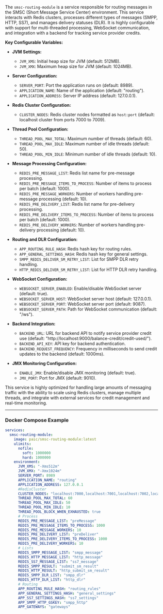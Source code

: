 The `smsc-routing-module` is a service responsible for routing messages in the SMSC (Short Message Service Center) environment. This service interacts with Redis clusters, processes different types of messages (SMPP, HTTP, SS7), and manages delivery statuses (DLR). It is highly configurable with support for multi-threaded processing, WebSocket communication, and integration with a backend for tracking service provider credits.

**Key Configurable Variables:**
- **JVM Settings:**
  - `JVM_XMS`: Initial heap size for JVM (default: 512MB).
  - `JVM_XMX`: Maximum heap size for JVM (default: 1024MB).
  
- **Server Configuration:**
  - `SERVER_PORT`: Port the application runs on (default: 8989).
  - `APPLICATION_NAME`: Name of the application (default: "routing").
  - `APPLICATION_ADDRESS`: Server IP address (default: 127.0.0.1).
  
- **Redis Cluster Configuration:**
  - `CLUSTER_NODES`: Redis cluster nodes formatted as `host:port` (default: localhost cluster from ports 7000 to 7009).
  
- **Thread Pool Configuration:**
  - `THREAD_POOL_MAX_TOTAL`: Maximum number of threads (default: 60).
  - `THREAD_POOL_MAX_IDLE`: Maximum number of idle threads (default: 50).
  - `THREAD_POOL_MIN_IDLE`: Minimum number of idle threads (default: 10).
  
- **Message Processing Configuration:**
  - `REDIS_PRE_MESSAGE_LIST`: Redis list name for pre-message processing.
  - `REDIS_PRE_MESSAGE_ITEMS_TO_PROCESS`: Number of items to process per batch (default: 1000).
  - `REDIS_PRE_MESSAGE_WORKERS`: Number of workers handling pre-message processing (default: 10).
  - `REDIS_PRE_DELIVERY_LIST`: Redis list name for pre-delivery processing.
  - `REDIS_PRE_DELIVERY_ITEMS_TO_PROCESS`: Number of items to process per batch (default: 1000).
  - `REDIS_PRE_DELIVERY_WORKERS`: Number of workers handling pre-delivery processing (default: 10).
  
- **Routing and DLR Configuration:**
  - `APP_ROUTING_RULE_HASH`: Redis hash key for routing rules.
  - `APP_GENERAL_SETTINGS_HASH`: Redis hash key for general settings.
  - `SMPP_REDIS_DELIVER_SM_RETRY_LIST`: List for SMPP DLR retry handling.
  - `HTTP_REDIS_DELIVER_SM_RETRY_LIST`: List for HTTP DLR retry handling.
  
- **WebSocket Configuration:**
  - `WEBSOCKET_SERVER_ENABLED`: Enable/disable WebSocket server (default: true).
  - `WEBSOCKET_SERVER_HOST`: WebSocket server host (default: 127.0.0.1).
  - `WEBSOCKET_SERVER_PORT`: WebSocket server port (default: 9087).
  - `WEBSOCKET_SERVER_PATH`: Path for WebSocket communication (default: "/ws").
  
- **Backend Integration:**
  - `BACKEND_URL`: URL for backend API to notify service provider credit use (default: "http://localhost:9000/balance-credit/credit-used/").
  - `BACKEND_API_KEY`: API key for backend authentication.
  - `BACKEND_REQUEST_FREQUENCY`: Frequency in milliseconds to send credit updates to the backend (default: 1000ms).
  
- **JMX Monitoring Configuration:**
  - `ENABLE_JMX`: Enable/disable JMX monitoring (default: true).
  - `JMX_PORT`: Port for JMX (default: 9010).

This service is highly optimized for handling large amounts of messaging traffic with the ability to scale using Redis clusters, manage multiple threads, and integrate with external services for credit management and real-time monitoring.

---

### Docker Compose Example

```yaml
services:
  smsc-routing-module:
    image: paic/smsc-routing-module:latest
    ulimits:
      nofile:
        soft: 1000000
        hard: 1000000
    environment:
      JVM_XMS: "-Xms512m"
      JVM_XMX: "-Xmx1024m"
      SERVER_PORT: 8989
      APPLICATION_NAME: "routing"
      APPLICATION_ADDRESS: 127.0.0.1
      #RedisCluster
      CLUSTER_NODES: "localhost:7000,localhost:7001,localhost:7002,localhost:7003,localhost:7004,localhost:7005,localhost:7006,localhost:7007,localhost:7008,localhost:7009"
      THREAD_POOL_MAX_TOTAL: 60
      THREAD_POOL_MAX_IDLE: 50
      THREAD_POOL_MIN_IDLE: 10
      THREAD_POOL_BLOCK_WHEN_EXHAUSTED: true
      # Process
      REDIS_PRE_MESSAGE_LIST: "preMessage"
      REDIS_PRE_MESSAGE_ITEMS_TO_PROCESS: 1000
      REDIS_PRE_MESSAGE_WORKERS: 10
      REDIS_PRE_DELIVERY_LIST: "preDeliver"
      REDIS_PRE_DELIVERY_ITEMS_TO_PROCESS: 1000
      REDIS_PRE_DELIVERY_WORKERS: 10
      # Lists
      REDIS_SMPP_MESSAGE_LIST: "smpp_message"
      REDIS_HTTP_MESSAGE_LIST: "http_message"
      REDIS_SS7_MESSAGE_LIST: "ss7_message"
      REDIS_SMPP_RESULT: "submit_sm_result"
      REDIS_HTTP_RESULT: "http_submit_sm_result"
      REDIS_SMPP_DLR_LIST: "smpp_dlr"
      REDIS_HTTP_DLR_LIST: "http_dlr"
      # Routing
      APP_ROUTING_RULE_HASH: "routing_rules"
      APP_GENERAL_SETTINGS_HASH: "general_settings"
      APP_SS7_SETTINGS_HASH: "ss7_settings"
      APP_SMPP_HTTP_GSKEY: "smpp_http"
      APP_GATEWAYS: "gateways"
     
